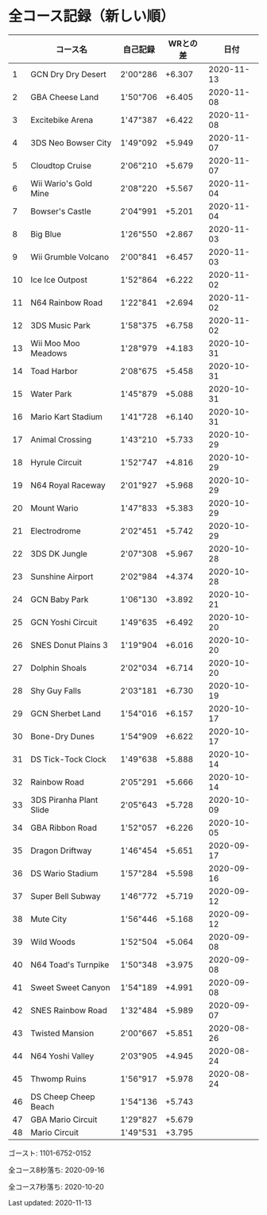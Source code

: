 # 全コース記録（新しい順）

||コース名|自己記録|WRとの差|日付
|--|--|--|--|--|
|1|GCN Dry Dry Desert|2'00"286|+6.307|2020-11-13|
|2|GBA Cheese Land|1'50"706|+6.405|2020-11-08|
|3|Excitebike Arena|1'47"387|+6.422|2020-11-08|
|4|3DS Neo Bowser City|1'49"092|+5.949|2020-11-07|
|5|Cloudtop Cruise|2'06"210|+5.679|2020-11-07|
|6|Wii Wario's Gold Mine|2'08"220|+5.567|2020-11-04|
|7|Bowser's Castle|2'04"991|+5.201|2020-11-04|
|8|Big Blue|1'26"550|+2.867|2020-11-03|
|9|Wii Grumble Volcano|2'00"841|+6.457|2020-11-03|
|10|Ice Ice Outpost|1'52"864|+6.222|2020-11-02|
|11|N64 Rainbow Road|1'22"841|+2.694|2020-11-02|
|12|3DS Music Park|1'58"375|+6.758|2020-11-02|
|13|Wii Moo Moo Meadows|1'28"979|+4.183|2020-10-31|
|14|Toad Harbor|2'08"675|+5.458|2020-10-31|
|15|Water Park|1'45"879|+5.088|2020-10-31|
|16|Mario Kart Stadium|1'41"728|+6.140|2020-10-31|
|17|Animal Crossing|1'43"210|+5.733|2020-10-29|
|18|Hyrule Circuit|1'52"747|+4.816|2020-10-29|
|19|N64 Royal Raceway|2'01"927|+5.968|2020-10-29|
|20|Mount Wario|1'47"833|+5.383|2020-10-29|
|21|Electrodrome|2'02"451|+5.742|2020-10-29|
|22|3DS DK Jungle|2'07"308|+5.967|2020-10-28|
|23|Sunshine Airport|2'02"984|+4.374|2020-10-28|
|24|GCN Baby Park|1'06"130|+3.892|2020-10-21|
|25|GCN Yoshi Circuit|1'49"635|+6.492|2020-10-20|
|26|SNES Donut Plains 3|1'19"904|+6.016|2020-10-20|
|27|Dolphin Shoals|2'02"034|+6.714|2020-10-20|
|28|Shy Guy Falls|2'03"181|+6.730|2020-10-19|
|29|GCN Sherbet Land|1'54"016|+6.157|2020-10-17|
|30|Bone-Dry Dunes|1'54"909|+6.622|2020-10-17|
|31|DS Tick-Tock Clock|1'49"638|+5.888|2020-10-14|
|32|Rainbow Road|2'05"291|+5.666|2020-10-14|
|33|3DS Piranha Plant Slide|2'05"643|+5.728|2020-10-09|
|34|GBA Ribbon Road|1'52"057|+6.226|2020-10-05|
|35|Dragon Driftway|1'46"454|+5.651|2020-09-17|
|36|DS Wario Stadium|1'57"284|+5.598|2020-09-16|
|37|Super Bell Subway|1'46"772|+5.719|2020-09-12|
|38|Mute City|1'56"446|+5.168|2020-09-12|
|39|Wild Woods|1'52"504|+5.064|2020-09-08|
|40|N64 Toad's Turnpike|1'50"348|+3.975|2020-09-08|
|41|Sweet Sweet Canyon|1'54"189|+4.991|2020-09-08|
|42|SNES Rainbow Road|1'32"484|+5.989|2020-09-07|
|43|Twisted Mansion|2'00"667|+5.851|2020-08-26|
|44|N64 Yoshi Valley|2'03"905|+4.945|2020-08-24|
|45|Thwomp Ruins|1'56"917|+5.978|2020-08-24|
|46|DS Cheep Cheep Beach|1'54"136|+5.743||
|47|GBA Mario Circuit|1'29"827|+5.679||
|48|Mario Circuit|1'49"531|+3.795||

ゴースト: 1101-6752-0152

全コース8秒落ち: 2020-09-16

全コース7秒落ち: 2020-10-20

Last updated: 2020-11-13
